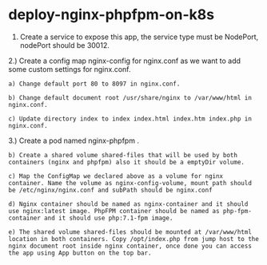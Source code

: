 # deploy-nginx-phpfpm-on-k8s

1) Create a service to expose this app, the service type must be NodePort, nodePort should be 30012.

2.) Create a config map nginx-config for nginx.conf as we want to add some custom settings for nginx.conf.

    a) Change default port 80 to 8097 in nginx.conf.

    b) Change default document root /usr/share/nginx to /var/www/html in nginx.conf.

    c) Update directory index to index index.html index.htm index.php in nginx.conf.

3.) Create a pod named nginx-phpfpm .

    b) Create a shared volume shared-files that will be used by both containers (nginx and phpfpm) also it should be a emptyDir volume.

    c) Map the ConfigMap we declared above as a volume for nginx container. Name the volume as nginx-config-volume, mount path should be /etc/nginx/nginx.conf and subPath should be nginx.conf

    d) Nginx container should be named as nginx-container and it should use nginx:latest image. PhpFPM container should be named as php-fpm-container and it should use php:7.1-fpm image.

    e) The shared volume shared-files should be mounted at /var/www/html location in both containers. Copy /opt/index.php from jump host to the nginx document root inside nginx container, once done you can access the app using App button on the top bar.
